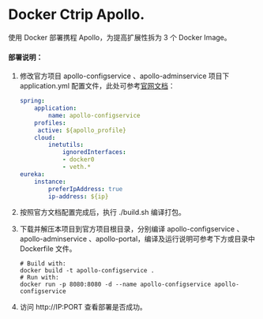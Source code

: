 # Docker Ctrip Apollo.
使用 Docker 部署携程 Apollo，为提高扩展性拆为 3 个 Docker Image。

#### 部署说明：

1. 修改官方项目 apollo-configservice 、apollo-adminservice 项目下 application.yml 配置文件，此处可参考[官网文档](https://github.com/ctripcorp/apollo/wiki/分布式部署指南#14网络策略)：

   ```yaml
   spring:
       application:
           name: apollo-configservice
       profiles:
       	active: ${apollo_profile}
       cloud:
           inetutils:
               ignoredInterfaces:
               - docker0
               - veth.*
   eureka:
       instance:
           preferIpAddress: true
           ip-address: ${ip}
   ```


2. 按照官方文档配置完成后，执行 ./build.sh 编译打包。

3. 下载并解压本项目到官方项目根目录，分别编译 apollo-configservice 、apollo-adminservice 、apollo-portal，编译及运行说明可参考下方或目录中 Dockerfile 文件。

   ```shell
   # Build with:
   docker build -t apollo-configservice .
   # Run with:
   docker run -p 8080:8080 -d --name apollo-configservice apollo-configservice
   ```

4. 访问 http://IP:PORT 查看部署是否成功。


